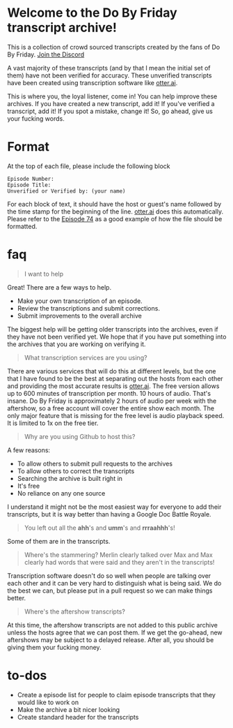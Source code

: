 # Welcome to the Do By Friday transcript archive! 
This is a collection of crowd sourced transcripts created by the fans of Do By Friday. [Join the Discord](https://discord.gg/uaAh6P)

A vast majority of these transcripts (and by that I mean the initial set of them) have not been verified for accuracy. These unverified transcripts have been created using transcription software like [otter.ai](otter.ai).

This is where you, the loyal listener, come in! You can help improve these archives. If you have created a new transcript, add it! If you've verified a transcript, add it! If you spot a mistake, change it! So, go ahead, give us your fucking words.

# Format

At the top of each file, please include the following block

```
Episode Number:
Episode Title:
Unverified or Verified by: (your name)
```

For each block of text, it should have the host or guest's name followed by the time stamp for the beginning of the line. [otter.ai](otter.ai) does this automatically. Please refer to the [Episode 74](https://github.com/Zap/dbf-transcripts/blob/master/transcripts/Episode%2074.txt) as a good example of how the file should be formatted.

# faq
> I want to help

Great! There are a few ways to help.
- Make your own transcription of an episode.
- Review the transcriptions and submit corrections.
- Submit improvements to the overall archive

The biggest help will be getting older transcripts into the archives, even if they have not been verified yet. We hope that if you have put something into the archives that you are working on verifying it.

> What transcription services are you using?

There are various services that will do this at different levels, but the one that I have found to be the best at separating out the hosts from each other and providing the most accurate results is [otter.ai](https://otter.ai/). The free version allows up to 600 minutes of transcription per month. 10 hours of audio. That's insane. Do By Friday is approximately 2 hours of audio per week with the aftershow, so a free account will cover the entire show each month. The only major feature that is missing for the free level is audio playback speed. It is limited to 1x on the free tier.

> Why are you using Github to host this?

A few reasons:
- To allow others to submit pull requests to the archives
- To allow others to correct the transcripts
- Searching the archive is built right in
- It's free
- No reliance on any one source

I understand it might not be the most easiest way for everyone to add their transcripts, but it is way better than having a Google Doc Battle Royale. 

> You left out all the **ahh**'s and **umm**'s and **rrraahhh**'s!

Some of them are in the transcripts.

> Where's the stammering? Merlin clearly talked over Max and Max clearly had words that were said and they aren't in the transcripts!

Transcription software doesn't do so well when people are talking over each other and it can be very hard to distinguish what is being said. We do the best we can, but please put in a pull request so we can make things better.

> Where's the aftershow transcripts?

At this time, the aftershow transcripts are not added to this public archive unless the hosts agree that we can post them. If we get the go-ahead, new aftershows may be subject to a delayed release. After all, you should be giving them your fucking money. 

# to-dos
- Create a episode list for people to claim episode transcripts that they would like to work on
- Make the archive a bit nicer looking
- Create standard header for the transcripts